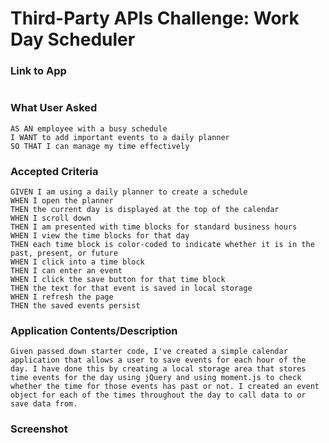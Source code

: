 # Third-Party APIs Challenge: Work Day Scheduler



### Link to App
```
```
 
### What User Asked
```
AS AN employee with a busy schedule
I WANT to add important events to a daily planner
SO THAT I can manage my time effectively
```
### Accepted Criteria 
```
GIVEN I am using a daily planner to create a schedule
WHEN I open the planner
THEN the current day is displayed at the top of the calendar
WHEN I scroll down
THEN I am presented with time blocks for standard business hours
WHEN I view the time blocks for that day
THEN each time block is color-coded to indicate whether it is in the past, present, or future
WHEN I click into a time block
THEN I can enter an event
WHEN I click the save button for that time block
THEN the text for that event is saved in local storage
WHEN I refresh the page
THEN the saved events persist
```


### Application Contents/Description
``
Given passed down starter code, I've created a simple calendar application that allows a user to save events for each hour of the day. I have done this by creating a local storage area that stores time events for the day using jQuery and using moment.js to check whether the time for those events has past or not. I created an event object for each of the times throughout the day to call data to or save data from. 
``

### Screenshot
```
```
